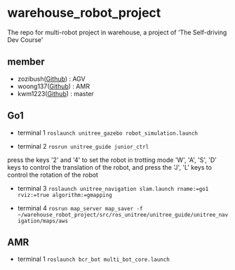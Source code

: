 # warehouse_robot_project
The repo for multi-robot project in warehouse, a project of 'The Self-driving Dev Course'

## member

- zozibush([Github](https://github.com/zozibush)) : AGV
- woong137([Github](https://github.com/woong137)) : AMR
- kwm1223([Github](https://github.com/kwm1223)) : master

## Go1
- terminal 1
`roslaunch unitree_gazebo robot_simulation.launch`

- terminal 2
`rosrun unitree_guide junior_ctrl`

press the keys '2' and '4' to set the robot in trotting mode
'W', 'A', 'S', 'D' keys to control the translation of the robot, and press the 'J', 'L' keys to control the rotation of the robot

- terminal 3
`roslaunch unitree_navigation slam.launch rname:=go1 rviz:=true algorithm:=gmapping`

- terminal 4
`rosrun map_server map_saver -f ~/warehouse_robot_project/src/ros_unitree/unitree_guide/unitree_navigation/maps/aws`

## AMR
- terminal 1
`roslaunch bcr_bot multi_bot_core.launch`